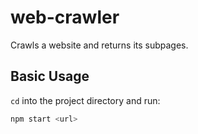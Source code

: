 # web-crawler

Crawls a website and returns its subpages.

## Basic Usage
`cd` into the project directory and run:

```bash
npm start <url>
```
